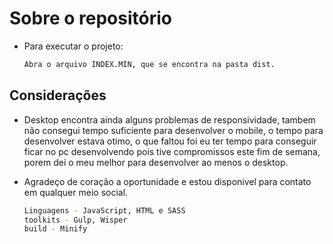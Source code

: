 # Sobre o repositório

- Para executar o projeto:
  ```sh
  Abra o arquivo INDEX.MIN, que se encontra na pasta dist.
  ```

## Considerações

- Desktop encontra ainda alguns problemas de responsividade, tambem não consegui tempo suficiente para desenvolver o mobile, o tempo para desenvolver estava otimo, o que faltou foi eu ter tempo para conseguir ficar no pc desenvolvendo pois tive compromissos este fim de semana, porem dei o meu melhor para desenvolver ao menos o desktop.

- Agradeço de coração a oportunidade e estou disponivel para contato em qualquer meio social.

  ```sh
  Linguagens - JavaScript, HTML e SASS
  toolkits - Gulp, Wisper
  build - Minify
  ```
